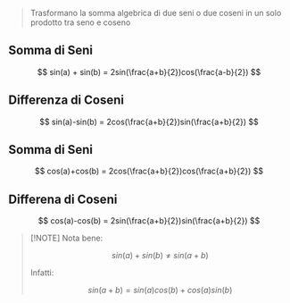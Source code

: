 > Trasformano la somma algebrica di due seni o due coseni in un solo prodotto tra seno e coseno

## Somma di Seni

$$
sin(a) + sin(b) = 2sin(\frac{a+b}{2})cos(\frac{a-b}{2})
$$

## Differenza di Coseni

$$
sin(a)-sin(b) = 2cos(\frac{a+b}{2})sin(\frac{a+b}{2})
$$

## Somma di Seni

$$
cos(a)+cos(b) = 2cos(\frac{a+b}{2})cos(\frac{a+b}{2})
$$

## Differena di Coseni

$$
cos(a)-cos(b) = 2sin(\frac{a+b}{2})sin(\frac{a+b}{2})
$$

> [!NOTE] Nota bene:
> 
> $$
> sin(a) + sin(b) \neq sin(a+b)
> $$
> 
> Infatti: 
> 
> $$
> sin(a+b) = sin(a)cos(b)+cos(a)sin(b)
> $$
